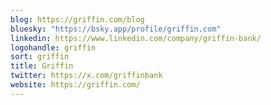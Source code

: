 ```yaml
---
blog: https://griffin.com/blog
bluesky: "https://bsky.app/profile/griffin.com"
linkedin: https://www.linkedin.com/company/griffin-bank/
logohandle: griffin
sort: griffin
title: Griffin
twitter: https://x.com/griffinbank
website: https://griffin.com/
---
```

